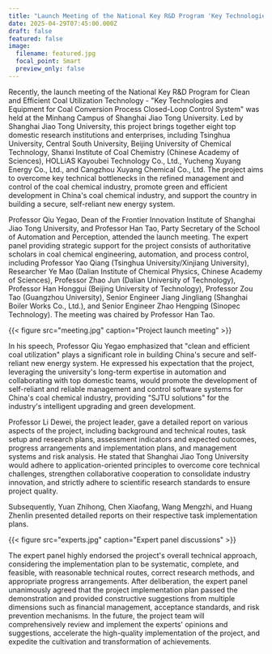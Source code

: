 ```yaml
---
title: "Launch Meeting of the National Key R&D Program 'Key Technologies and Equipment for Coal Conversion Process Closed-Loop Control System' Held at Shanghai Jiao Tong University"
date: 2025-04-29T07:45:00.000Z
draft: false
featured: false
image:
  filename: featured.jpg
  focal_point: Smart
  preview_only: false
---
```


Recently, the launch meeting of the National Key R&D Program for Clean and Efficient Coal Utilization Technology - "Key Technologies and Equipment for Coal Conversion Process Closed-Loop Control System" was held at the Minhang Campus of Shanghai Jiao Tong University. Led by Shanghai Jiao Tong University, this project brings together eight top domestic research institutions and enterprises, including Tsinghua University, Central South University, Beijing University of Chemical Technology, Shanxi Institute of Coal Chemistry (Chinese Academy of Sciences), HOLLiAS Kayoubei Technology Co., Ltd., Yucheng Xuyang Energy Co., Ltd., and Cangzhou Xuyang Chemical Co., Ltd. The project aims to overcome key technical bottlenecks in the refined management and control of the coal chemical industry, promote green and efficient development in China's coal chemical industry, and support the country in building a secure, self-reliant new energy system.

Professor Qiu Yegao, Dean of the Frontier Innovation Institute of Shanghai Jiao Tong University, and Professor Han Tao, Party Secretary of the School of Automation and Perception, attended the launch meeting. The expert panel providing strategic support for the project consists of authoritative scholars in coal chemical engineering, automation, and process control, including Professor Yao Qiang (Tsinghua University/Xinjiang University), Researcher Ye Mao (Dalian Institute of Chemical Physics, Chinese Academy of Sciences), Professor Zhao Jun (Dalian University of Technology), Professor Han Honggui (Beijing University of Technology), Professor Zou Tao (Guangzhou University), Senior Engineer Jiang Jingliang (Shanghai Boiler Works Co., Ltd.), and Senior Engineer Zhao Hengping (Sinopec Technology). The meeting was chaired by Professor Han Tao.

{{< figure src="meeting.jpg" caption="Project launch meeting" >}}

In his speech, Professor Qiu Yegao emphasized that "clean and efficient coal utilization" plays a significant role in building China's secure and self-reliant new energy system. He expressed his expectation that the project, leveraging the university's long-term expertise in automation and collaborating with top domestic teams, would promote the development of self-reliant and reliable management and control software systems for China's coal chemical industry, providing "SJTU solutions" for the industry's intelligent upgrading and green development.

Professor Li Dewei, the project leader, gave a detailed report on various aspects of the project, including background and technical routes, task setup and research plans, assessment indicators and expected outcomes, progress arrangements and implementation plans, and management systems and risk analysis. He stated that Shanghai Jiao Tong University would adhere to application-oriented principles to overcome core technical challenges, strengthen collaborative cooperation to consolidate industry innovation, and strictly adhere to scientific research standards to ensure project quality.

Subsequently, Yuan Zhihong, Chen Xiaofang, Wang Mengzhi, and Huang Zhenlin presented detailed reports on their respective task implementation plans.

{{< figure src="experts.jpg" caption="Expert panel discussions" >}}

The expert panel highly endorsed the project's overall technical approach, considering the implementation plan to be systematic, complete, and feasible, with reasonable technical routes, correct research methods, and appropriate progress arrangements. After deliberation, the expert panel unanimously agreed that the project implementation plan passed the demonstration and provided constructive suggestions from multiple dimensions such as financial management, acceptance standards, and risk prevention mechanisms. In the future, the project team will comprehensively review and implement the experts' opinions and suggestions, accelerate the high-quality implementation of the project, and expedite the cultivation and transformation of achievements. 